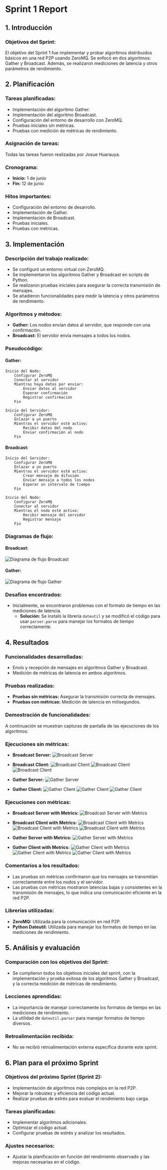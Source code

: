 ﻿# Sprint 1 Report

## 1. Introducción
### Objetivos del Sprint:
El objetivo del Sprint 1 fue implementar y probar algoritmos distribuidos básicos en una red P2P usando ZeroMQ. Se enfocó en dos algoritmos: Gather y Broadcast. Además, se realizaron mediciones de latencia y otros parámetros de rendimiento.

## 2. Planificación
### Tareas planificadas:
- Implementación del algoritmo Gather.
- Implementación del algoritmo Broadcast.
- Configuración del entorno de desarrollo con ZeroMQ.
- Pruebas iniciales sin métricas.
- Pruebas con medición de métricas de rendimiento.

### Asignación de tareas:
Todas las tareas fueron realizadas por Josue Huarauya.

### Cronograma:
- **Inicio:** 1 de junio
- **Fin:** 12 de junio

### Hitos importantes:
- Configuración del entorno de desarrollo.
- Implementación de Gather.
- Implementación de Broadcast.
- Pruebas iniciales.
- Pruebas con métricas.

## 3. Implementación

### Descripción del trabajo realizado:
- Se configuró un entorno virtual con ZeroMQ.
- Se implementaron los algoritmos Gather y Broadcast en scripts de Python.
- Se realizaron pruebas iniciales para asegurar la correcta transmisión de mensajes.
- Se añadieron funcionalidades para medir la latencia y otros parámetros de rendimiento.

### Algoritmos y métodos:
- **Gather:** Los nodos envían datos al servidor, que responde con una confirmación.
- **Broadcast:** El servidor envía mensajes a todos los nodos.

### Pseudocódigo:

#### Gather:
```plaintext
Inicio del Nodo:
    Configurar ZeroMQ
    Conectar al servidor
    Mientras haya datos por enviar:
        Enviar datos al servidor
        Esperar confirmación
        Registrar confirmación
    Fin

Inicio del Servidor:
    Configurar ZeroMQ
    Enlazar a un puerto
    Mientras el servidor esté activo:
        Recibir datos del nodo
        Enviar confirmación al nodo
    Fin 
```

#### Broadcast:
```plaintext
Inicio del Servidor:
    Configurar ZeroMQ
    Enlazar a un puerto
    Mientras el servidor esté activo:
        Crear mensaje de difusión
        Enviar mensaje a todos los nodos
        Esperar un intervalo de tiempo
    Fin

Inicio del Nodo:
    Configurar ZeroMQ
    Conectar al servidor
    Mientras el nodo esté activo:
        Recibir mensaje del servidor
        Registrar mensaje
    Fin
```

### Diagramas de flujo:

#### Broadcast:
![Diagrama de flujo Broadcast](https://imgur.com/8upukKK.png)

#### Gather:
![Diagrama de flujo Gather](https://imgur.com/Tm3FRNt.png)

### Desafíos encontrados:
- Inicialmente, se encontraron problemas con el formato de tiempo en las mediciones de latencia.
  - **Solución:** Se instaló la librería `dateutil` y se modificó el código para usar `parser.parse` para manejar los formatos de tiempo correctamente.

## 4. Resultados

### Funcionalidades desarrolladas:
- Envío y recepción de mensajes en algoritmos Gather y Broadcast.
- Medición de métricas de latencia en ambos algoritmos.

### Pruebas realizadas:
- **Pruebas sin métricas:** Asegurar la transmisión correcta de mensajes.
- **Pruebas con métricas:** Medición de latencia en milisegundos.

### Demostración de funcionalidades:
A continuación se muestran capturas de pantalla de las ejecuciones de los algoritmos:

### Ejecuciones sin métricas:
- **Broadcast Server:**
  ![Broadcast Server](https://imgur.com/1Y4BRSs.png)

- **Broadcast Client:**
  ![Broadcast Client](https://imgur.com/gRPXtCX.png)
  ![Broadcast Client](https://imgur.com/2wff29v.png)
  ![Broadcast Client](https://imgur.com/dEYowOw.png)

- **Gather Server:**
  ![Gather Server](https://imgur.com/aN62fzZ.png)

- **Gather Client:**
  ![Gather Client](https://imgur.com/jXqjH87.png)
  ![Gather Client](https://imgur.com/nZwBx3p.png)
  ![Gather Client](https://imgur.com/5pQtDWm.png)

### Ejecuciones con métricas:
- **Broadcast Server with Metrics:**
  ![Broadcast Server with Metrics](https://imgur.com/aTUMw8c.png)

- **Broadcast Client with Metrics:**
  ![Broadcast Client with Metrics](https://imgur.com/XcMts3B.png)
  ![Broadcast Client with Metrics](https://imgur.com/nvR2IDn.png)
  ![Broadcast Client with Metrics](https://imgur.com/twYSS51.png)

- **Gather Server with Metrics:**
  ![Gather Server with Metrics](https://imgur.com/34vOFPk.png)

- **Gather Client with Metrics:**
  ![Gather Client with Metrics](https://imgur.com/aUke8Wm.png)
  ![Gather Client with Metrics](https://imgur.com/1m7pncH.png)
  ![Gather Client with Metrics](https://imgur.com/r1fTgMJ.png)

### Comentarios a los resultados:
- Las pruebas sin métricas confirmaron que los mensajes se transmitían correctamente entre los nodos y el servidor.
- Las pruebas con métricas mostraron latencias bajas y consistentes en la transmisión de mensajes, lo que indica una comunicación eficiente en la red P2P.

### Librerías utilizadas:

-   **ZeroMQ:** Utilizada para la comunicación en red P2P.
-   **Python Dateutil:** Utilizada para manejar los formatos de tiempo en las mediciones de rendimiento.

## 5. Análisis y evaluación

### Comparación con los objetivos del Sprint:
- Se cumplieron todos los objetivos iniciales del sprint, con la implementación y prueba exitosa de los algoritmos Gather y Broadcast, y la correcta medición de métricas de rendimiento.

### Lecciones aprendidas:
- La importancia de manejar correctamente los formatos de tiempo en las mediciones de rendimiento.
- La utilidad de `dateutil.parser` para manejar formatos de tiempo diversos.

### Retroalimentación recibida:
- No se recibió retroalimentación externa específica durante este sprint.

## 6. Plan para el próximo Sprint

### Objetivos del próximo Sprint (Sprint 2):
- Implementación de algoritmos más complejos en la red P2P.
- Mejorar la robustez y eficiencia del código actual.
- Realizar pruebas de estrés para evaluar el rendimiento bajo carga.

### Tareas planificadas:
- Implementar algoritmos adicionales.
- Optimizar el código actual.
- Configurar pruebas de estrés y analizar los resultados.

### Ajustes necesarios:
- Ajustar la planificación en función del rendimiento observado y las mejoras necesarias en el código.
